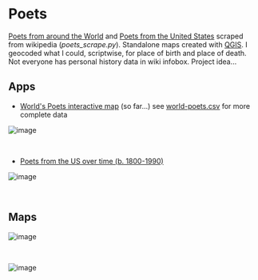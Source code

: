 # Poets
[Poets from around the World](https://en.wikipedia.org/wiki/List_of_poets) and [Poets from the United States](https://en.wikipedia.org/wiki/List_of_poets_from_the_United_States) scraped from wikipedia (*poets_scrape.py*). Standalone maps created with [QGIS](https://www.qgis.org/en/site/). I geocoded what I could, scriptwise, for place of birth and place of death. Not everyone has personal history data in wiki infobox. Project idea...

## Apps
* [World's Poets interactive map](http://slackerdesign.com/poets/poets.html) (so far...) see [world-poets.csv](world-poets.csv) for more complete data

![image](https://github.com/briggsreschke/poets/assets/16325768/c1d52860-da1f-42c5-a5bd-d0caa5312500)

<br/>

* [Poets from the US over time (b. 1800-1990)](http://slackerdesign.com/poets/poet_timeslider.html)

![image](https://github.com/briggsreschke/poets/assets/16325768/8108bf8f-7fcd-4a40-ae2c-17f356c333cf)

<br/>

## Maps
![image](https://github.com/briggsreschke/poets/assets/16325768/e8b4094c-f77d-4879-9482-eff92c162ff2)



<br/>

![image](https://github.com/briggsreschke/poets/assets/16325768/52339d04-f3b6-4df9-8ad3-00189a38441a)



